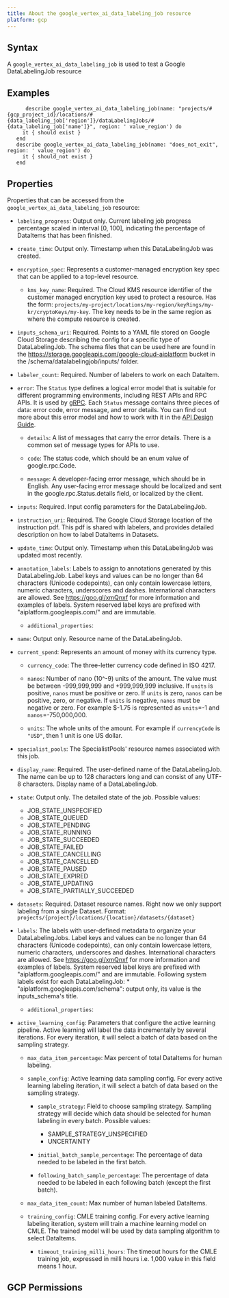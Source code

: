 ```yaml
---
title: About the google_vertex_ai_data_labeling_job resource
platform: gcp
---
```


## Syntax
A `google_vertex_ai_data_labeling_job` is used to test a Google DataLabelingJob resource

## Examples
```
      describe google_vertex_ai_data_labeling_job(name: "projects/#{gcp_project_id}/locations/#{data_labeling_job['region']}/dataLabelingJobs/#{data_labeling_job['name']}", region: ' value_region') do
     it { should exist }
   end
   describe google_vertex_ai_data_labeling_job(name: "does_not_exit", region: ' value_region') do
     it { should_not exist }
   end
```

## Properties
Properties that can be accessed from the `google_vertex_ai_data_labeling_job` resource:


  * `labeling_progress`: Output only. Current labeling job progress percentage scaled in interval [0, 100], indicating the percentage of DataItems that has been finished.

  * `create_time`: Output only. Timestamp when this DataLabelingJob was created.

  * `encryption_spec`: Represents a customer-managed encryption key spec that can be applied to a top-level resource.

    * `kms_key_name`: Required. The Cloud KMS resource identifier of the customer managed encryption key used to protect a resource. Has the form: `projects/my-project/locations/my-region/keyRings/my-kr/cryptoKeys/my-key`. The key needs to be in the same region as where the compute resource is created.

  * `inputs_schema_uri`: Required. Points to a YAML file stored on Google Cloud Storage describing the config for a specific type of DataLabelingJob. The schema files that can be used here are found in the https://storage.googleapis.com/google-cloud-aiplatform bucket in the /schema/datalabelingjob/inputs/ folder.

  * `labeler_count`: Required. Number of labelers to work on each DataItem.

  * `error`: The `Status` type defines a logical error model that is suitable for different programming environments, including REST APIs and RPC APIs. It is used by [gRPC](https://github.com/grpc). Each `Status` message contains three pieces of data: error code, error message, and error details. You can find out more about this error model and how to work with it in the [API Design Guide](https://cloud.google.com/apis/design/errors).

    * `details`: A list of messages that carry the error details. There is a common set of message types for APIs to use.

    * `code`: The status code, which should be an enum value of google.rpc.Code.

    * `message`: A developer-facing error message, which should be in English. Any user-facing error message should be localized and sent in the google.rpc.Status.details field, or localized by the client.

  * `inputs`: Required. Input config parameters for the DataLabelingJob.

  * `instruction_uri`: Required. The Google Cloud Storage location of the instruction pdf. This pdf is shared with labelers, and provides detailed description on how to label DataItems in Datasets.

  * `update_time`: Output only. Timestamp when this DataLabelingJob was updated most recently.

  * `annotation_labels`: Labels to assign to annotations generated by this DataLabelingJob. Label keys and values can be no longer than 64 characters (Unicode codepoints), can only contain lowercase letters, numeric characters, underscores and dashes. International characters are allowed. See https://goo.gl/xmQnxf for more information and examples of labels. System reserved label keys are prefixed with "aiplatform.googleapis.com/" and are immutable.

    * `additional_properties`: 

  * `name`: Output only. Resource name of the DataLabelingJob.

  * `current_spend`: Represents an amount of money with its currency type.

    * `currency_code`: The three-letter currency code defined in ISO 4217.

    * `nanos`: Number of nano (10^-9) units of the amount. The value must be between -999,999,999 and +999,999,999 inclusive. If `units` is positive, `nanos` must be positive or zero. If `units` is zero, `nanos` can be positive, zero, or negative. If `units` is negative, `nanos` must be negative or zero. For example $-1.75 is represented as `units`=-1 and `nanos`=-750,000,000.

    * `units`: The whole units of the amount. For example if `currencyCode` is `"USD"`, then 1 unit is one US dollar.

  * `specialist_pools`: The SpecialistPools' resource names associated with this job.

  * `display_name`: Required. The user-defined name of the DataLabelingJob. The name can be up to 128 characters long and can consist of any UTF-8 characters. Display name of a DataLabelingJob.

  * `state`: Output only. The detailed state of the job.
  Possible values:
    * JOB_STATE_UNSPECIFIED
    * JOB_STATE_QUEUED
    * JOB_STATE_PENDING
    * JOB_STATE_RUNNING
    * JOB_STATE_SUCCEEDED
    * JOB_STATE_FAILED
    * JOB_STATE_CANCELLING
    * JOB_STATE_CANCELLED
    * JOB_STATE_PAUSED
    * JOB_STATE_EXPIRED
    * JOB_STATE_UPDATING
    * JOB_STATE_PARTIALLY_SUCCEEDED

  * `datasets`: Required. Dataset resource names. Right now we only support labeling from a single Dataset. Format: `projects/{project}/locations/{location}/datasets/{dataset}`

  * `labels`: The labels with user-defined metadata to organize your DataLabelingJobs. Label keys and values can be no longer than 64 characters (Unicode codepoints), can only contain lowercase letters, numeric characters, underscores and dashes. International characters are allowed. See https://goo.gl/xmQnxf for more information and examples of labels. System reserved label keys are prefixed with "aiplatform.googleapis.com/" and are immutable. Following system labels exist for each DataLabelingJob: * "aiplatform.googleapis.com/schema": output only, its value is the inputs_schema's title.

    * `additional_properties`: 

  * `active_learning_config`: Parameters that configure the active learning pipeline. Active learning will label the data incrementally by several iterations. For every iteration, it will select a batch of data based on the sampling strategy.

    * `max_data_item_percentage`: Max percent of total DataItems for human labeling.

    * `sample_config`: Active learning data sampling config. For every active learning labeling iteration, it will select a batch of data based on the sampling strategy.

      * `sample_strategy`: Field to choose sampling strategy. Sampling strategy will decide which data should be selected for human labeling in every batch.
      Possible values:
        * SAMPLE_STRATEGY_UNSPECIFIED
        * UNCERTAINTY

      * `initial_batch_sample_percentage`: The percentage of data needed to be labeled in the first batch.

      * `following_batch_sample_percentage`: The percentage of data needed to be labeled in each following batch (except the first batch).

    * `max_data_item_count`: Max number of human labeled DataItems.

    * `training_config`: CMLE training config. For every active learning labeling iteration, system will train a machine learning model on CMLE. The trained model will be used by data sampling algorithm to select DataItems.

      * `timeout_training_milli_hours`: The timeout hours for the CMLE training job, expressed in milli hours i.e. 1,000 value in this field means 1 hour.


## GCP Permissions
